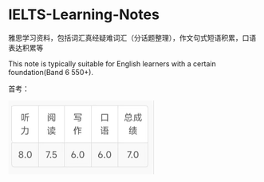# IELTS-Learning-Notes
雅思学习资料，包括词汇真经疑难词汇（分话题整理），作文句式短语积累，口语表达积累等



This note is typically suitable for English learners with a certain foundation(Band 6 550+).



首考：

<img src="fig/grade.jpg" alt="973efc34f334bd51dec29efbca841c5" style="zoom:50%;" />
